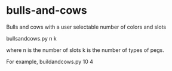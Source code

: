 # bulls-and-cows
Bulls and cows with a user selectable number of colors and slots

bullsandcows.py n k

where n is the number of slots
k is the number of types of pegs.

For example, buildandcows.py 10 4